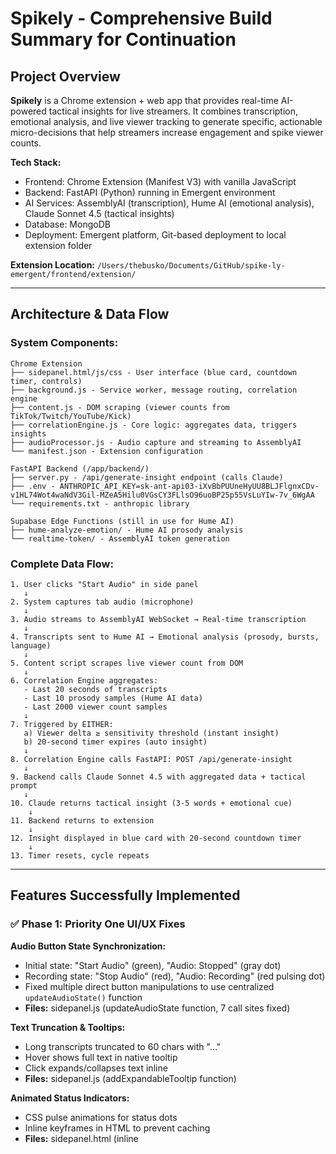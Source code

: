 # Spikely - Comprehensive Build Summary for Continuation

## Project Overview

**Spikely** is a Chrome extension + web app that provides real-time AI-powered tactical insights for live streamers. It combines transcription, emotional analysis, and live viewer tracking to generate specific, actionable micro-decisions that help streamers increase engagement and spike viewer counts.

**Tech Stack:**
- Frontend: Chrome Extension (Manifest V3) with vanilla JavaScript
- Backend: FastAPI (Python) running in Emergent environment
- AI Services: AssemblyAI (transcription), Hume AI (emotional analysis), Claude Sonnet 4.5 (tactical insights)
- Database: MongoDB
- Deployment: Emergent platform, Git-based deployment to local extension folder

**Extension Location:** `/Users/thebusko/Documents/GitHub/spike-ly-emergent/frontend/extension/`

---

## Architecture & Data Flow

### System Components:

```
Chrome Extension
├── sidepanel.html/js/css - User interface (blue card, countdown timer, controls)
├── background.js - Service worker, message routing, correlation engine
├── content.js - DOM scraping (viewer counts from TikTok/Twitch/YouTube/Kick)
├── correlationEngine.js - Core logic: aggregates data, triggers insights
├── audioProcessor.js - Audio capture and streaming to AssemblyAI
└── manifest.json - Extension configuration

FastAPI Backend (/app/backend/)
├── server.py - /api/generate-insight endpoint (calls Claude)
├── .env - ANTHROPIC_API_KEY=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
└── requirements.txt - anthropic library

Supabase Edge Functions (still in use for Hume AI)
├── hume-analyze-emotion/ - Hume AI prosody analysis
└── realtime-token/ - AssemblyAI token generation
```

### Complete Data Flow:

```
1. User clicks "Start Audio" in side panel
   ↓
2. System captures tab audio (microphone)
   ↓
3. Audio streams to AssemblyAI WebSocket → Real-time transcription
   ↓
4. Transcripts sent to Hume AI → Emotional analysis (prosody, bursts, language)
   ↓
5. Content script scrapes live viewer count from DOM
   ↓
6. Correlation Engine aggregates:
   - Last 20 seconds of transcripts
   - Last 10 prosody samples (Hume AI data)
   - Last 2000 viewer count samples
   ↓
7. Triggered by EITHER:
   a) Viewer delta ≥ sensitivity threshold (instant insight)
   b) 20-second timer expires (auto insight)
   ↓
8. Correlation Engine calls FastAPI: POST /api/generate-insight
   ↓
9. Backend calls Claude Sonnet 4.5 with aggregated data + tactical prompt
   ↓
10. Claude returns tactical insight (3-5 words + emotional cue)
    ↓
11. Backend returns to extension
    ↓
12. Insight displayed in blue card with 20-second countdown timer
    ↓
13. Timer resets, cycle repeats
```

---

## Features Successfully Implemented

### ✅ Phase 1: Priority One UI/UX Fixes

**Audio Button State Synchronization:**
- Initial state: "Start Audio" (green), "Audio: Stopped" (gray dot)
- Recording state: "Stop Audio" (red), "Audio: Recording" (red pulsing dot)
- Fixed multiple direct button manipulations to use centralized `updateAudioState()` function
- **Files:** sidepanel.js (updateAudioState function, 7 call sites fixed)

**Text Truncation & Tooltips:**
- Long transcripts truncated to 60 chars with "..."
- Hover shows full text in native tooltip
- Click expands/collapses text inline
- **Files:** sidepanel.js (addExpandableTooltip function)

**Animated Status Indicators:**
- CSS pulse animations for status dots
- Inline keyframes in HTML to prevent caching
- **Files:** sidepanel.html (inline <style>), sidepanel.css

**Delta Indicator Tooltips:**
- Hover tooltips for viewer delta (+5), count (360), threshold (±3)
- Color-coded: green (positive), red (negative), gray (zero)
- **Files:** sidepanel.js (updateViewerDeltaDisplay, setupTooltips)

**Timestamp Formatting:**
- Relative time: "just now", "5s ago", "2m ago"
- Auto-updates every 5 seconds
- **Files:** sidepanel.js (formatTimeAgo, startTimestampUpdater)

**CSS Cache Busting:**
- Added query strings to CSS/JS links
- Inline critical animations
- **Files:** sidepanel.html

### ✅ Phase 2: Branding

**Extension Identity:**
- Name: "Spikely"
- Description: "Real-time Live Stream Artificial Intelligence"
- Custom red eye logo created from user-provided image
- Icon sizes: 16px, 48px, 128px (PNG format)
- **Files:** manifest.json, icons/icon16.png, icons/icon48.png, icons/icon128.png

### ✅ Phase 3: Correlation Engine - Claude Integration

**Migration from Supabase to FastAPI:**
- Originally used Supabase edge function for insights
- Migrated to FastAPI backend for easier deployment (no external deployment needed)
- Endpoint: POST /api/generate-insight
- **URL:** https://project-continuity-5.preview.emergentagent.com/api/generate-insight
- **Files:** server.py, correlationEngine.js

**Claude Sonnet 4.5 Integration:**
- Model: claude-sonnet-4-20250514
- Library: anthropic (Python SDK)
- API Key: Stored in /app/backend/.env (NOT pushed to Git)
- **Files:** server.py (InsightRequest/Response models, generate_insight endpoint)

**Improved Prompt Engineering:**
- Format: 3-5 word tactical action + emotional/tonal cue
- Positive framing: Tell streamers what TO do, not what NOT to do
- Specific topics: gaming, makeup, cooking, fitness, story, chat, giveaway
- Action verbs: Ask, Show, Talk about, Tease, Reveal, Pivot to
- Tonal cues: Stay hyped, Go vulnerable, Build excitement, Keep energy up, Boost energy
- Examples:
  - Spike: "Ask about their setups. Stay hyped"
  - Drop: "Pivot to giveaway. Build excitement"
  - Dump: "Show product now. Go upbeat"
- **Files:** server.py (system_prompt variable)

**Dynamic Threshold:**
- Insights trigger when viewer delta ≥ sensitivity slider value
- Slider range: ±1 to ±200 (updated from ±15 for large TikTok streams)
- User-adjustable via UI slider
- Persists in chrome.storage.local
- **Files:** correlationEngine.js (minDelta property, setThresholds method)

**Enhanced Fallback:**
- Better topic-specific prompts when Claude fails or rate limited
- Improved from "Do more content talk" to "Double down gaming. Stay hyped"
- **Files:** server.py (except block in generate_insight)

### ✅ Phase 4: 20-Second Auto-Insight Timer

**Dual-Trigger System:**
1. **Delta-triggered:** Instant insight when viewer delta ≥ threshold
2. **Timer-triggered:** Insight every 20 seconds automatically
- Both work together - whichever triggers first
- Countdown resets after ANY insight
- **Files:** correlationEngine.js (startAutoInsightTimer, generateTimedInsight)

**Countdown Display:**
- Shows "Next insight in 20s" at top of blue card
- Decrements every second: 19s → 18s → 17s → 0s
- Resets to 20s after each insight
- Permanent, always-visible location (not hidden by status updates)
- **Files:** sidepanel.html (permanentCountdown div), sidepanel.js (updateCountdown, startCountdownInterval)

**Winning Action Reminders:**
- Tracks top 10 actions with +10 or more viewer gain
- When no data in 20s window: reminds of winning actions
- Example: "gaming worked. Try gaming again. Stay hyped"
- Fallback if no winning actions: "Keep engaging. Ask viewers a question"
- **Files:** correlationEngine.js (winningActions array, sendReminderInsight)

**Timer Lifecycle:**
- Starts: When audio capture begins (background.js line ~517)
- Stops: When audio stops or system resets
- **Files:** background.js (correlationEngine.startAutoInsightTimer call), correlationEngine.js (stopAutoInsightTimer in reset method)

### ✅ Phase 5: UI Cleanup

**Removed Distracting Status Messages:**
- Removed "Correlating...", "Collecting...", "Failed" UI elements
- Removed engine status spinner and badges
- Status logging preserved in console for debugging
- Clean, focused interface
- **Files:** sidepanel.html (removed engineStatus div)

---

## Major Debugging & Troubleshooting Sessions

### Issue 1: UI/UX Fixes Not Loading (Git/Deployment)

**Problem:** Initial Priority One fixes (tooltips, animations, audio state) weren't appearing in Chrome after deployment.

**Root Causes:**
1. Chrome loading from deployment location, not local files
2. Git conflicts preventing push to GitHub
3. Code changes in local files but not deployed

**Solutions:**
- Resolved Git conflicts (created branch vs. force push)
- Confirmed extension loads from: /Users/thebusko/Documents/GitHub/spike-ly-emergent/frontend/extension/
- Added version logging to confirm code loading
- Added alert() popup to definitively prove new code loads

**Key Learning:** Extension deployment requires Git push → sync to local folder → Chrome reload

### Issue 2: Audio Button State Not Updating

**Problem:** Audio button showed "Stop" (red) while status showed "Audio: Stopped" (gray dot). Status label and dot weren't updating.

**Root Cause:** Code was directly manipulating button text (`startAudioBtn.textContent = 'Stop'`) instead of calling `updateAudioState()` function, which updates button + label + dot together.

**Solution:** Replaced 7 instances of direct button manipulation with `updateAudioState(true/false)` calls.

**Locations fixed:**
- Main audio start success
- Audio start error handling
- Screen share fallback success
- Screen share fallback error
- Audio stop via tabCapture
- Full system reset
- Audio processor stop

**Files:** sidepanel.js

### Issue 3: Claude API 401 Errors

**Problem:** Original Claude API key returned "401 Unauthorized - invalid x-api-key"

**Attempted Solutions:**
1. Tried Emergent LLM Key (budget exceeded after 2 calls)
2. User provided new Claude API key

**Final Solution:** Using user's personal Claude API key: `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`

**Files:** backend/.env

### Issue 4: GitHub Secret Protection

**Problem:** Git push blocked because API keys exposed in documentation files (CORRELATION_ENGINE_CLAUDE_UPGRADE.md, SUPABASE_DEPLOYMENT_GUIDE.md)

**Solution:** 
- Deleted documentation files containing keys
- Created clean docs with placeholders
- Keys kept only in .env files (gitignored)
- User allowed secret via GitHub unblock URL

**Files:** Deleted problematic .md files, created FASTAPI_MIGRATION_SUMMARY.md

### Issue 5: Threshold Slider Not Syncing

**Problem:** Slider set to ±10 but insights triggered for ±2 changes. Slider set to ±1 but no insights appeared.

**Root Causes:**
1. Correlation engine initialized with hardcoded `minDelta = 10`
2. Duplicate THRESHOLD_UPDATE handler in background.js
3. Threshold not loading from storage on init

**Solutions:**
1. Removed duplicate THRESHOLD_UPDATE handler (line 656-660 in background.js)
2. Attempted storage loading in constructor (caused race condition - reverted)
3. Final: Default to 3, rely on slider THRESHOLD_UPDATE messages to set value
4. Increased slider max from ±15 to ±200 for large TikTok streams

**Files:** correlationEngine.js, background.js

### Issue 6: Audio Button Completely Broken

**Problem:** After implementing threshold storage loading, audio button stopped working entirely. No click response, no animation.

**Error:** "Uncaught (in promise) Error: Could not establish connection. Receiving end does not exist" from background.js

**Root Cause:** Called `chrome.storage.local.get()` in correlationEngine constructor during module import, before Chrome APIs were ready. Promise rejection broke entire background script initialization.

**Attempted Fixes:**
1. setTimeout delay (100ms) - didn't work
2. Try-catch error handling - didn't work

**Final Solution:** Removed ALL Chrome API calls from constructor completely. No storage loading at init. Rely on THRESHOLD_UPDATE message from slider.

**Files:** correlationEngine.js

### Issue 7: Duplicate Function Syntax Error

**Problem:** After implementing countdown timer code, audio button broken again.

**Error:** "Uncaught SyntaxError: Identifier 'setupTooltips' has already been declared" at sidepanel.js:239

**Root Cause:** Accidentally duplicated entire `setupTooltips()` function when adding countdown code. JavaScript won't allow duplicate function declarations.

**Solution:** Removed duplicate function (kept original at line 146, deleted duplicate at line 239)

**Files:** sidepanel.js

### Issue 8: 20-Second Timer Not Visible

**Problem:** Timer logic working (logs showed success), countdown messages being sent/received, but no visual timer in UI. Element size: 0x0 pixels.

**Root Causes:**
1. Countdown element (`<span id="countdownDisplay">`) inside `<div id="cooldownTimer">` which was hidden/shown by engine status updates (COLLECTING → CORRELATING → COMPLETE)
2. Element only visible for split second when status = COMPLETE
3. Chrome caching old HTML without countdown element

**Solutions Applied (Progressive):**
1. Dynamic element creation if missing (fallback for cache)
2. Added inline styles to force visibility
3. Moved countdown to permanent location (`<div id="permanentCountdown">`) at top of insight card
4. Removed dependency on cooldownTimer status updates
5. Inline CSS in HTML ensures styling even if stylesheet cached

**Files:** sidepanel.html, sidepanel.js (updateCountdown function)

---

## Current Status (as of Version 020)

### ✅ Working Features:

1. **Extension loads without errors** - Version 2025-06-22-020
2. **Audio button functional** - Start/Stop with correct visual states
3. **20-second countdown timer** - Visible, decrements correctly, resets after insights
4. **Sensitivity slider** - Range ±1 to ±200, updates correlation engine
5. **Claude API integration** - Backend successfully calls Claude Sonnet 4.5
6. **Branding** - Custom logo, proper name/description
7. **Clean UI** - No distracting "Correlating/Collecting" status messages

### ⚠️ Current Issues (Active Debugging):

**CRITICAL - Insight Quality Problem:**

**Symptom:**
- Backend logs show Claude generating EXCELLENT tactical insights:
  - "Ask about their streaming setup. Stay direct"
  - "Ask spicy controversial takes. Stay curious"
  - "Show barbecue closeup. Get hyped"
  - "Tease when you'll reveal. Build anticipation"
  
- BUT UI shows generic fallback insights:
  - "Amusement (laugh) killed momentum. Switch to engaging content"
  - Top actions labeled "Neutral" (not specific)

**Hypothesis:**
Claude's good insights are being REPLACED by fallback logic in correlationEngine.js. The fallback checks prosody quality and if "GOOD" or "EXCELLENT", uses old template-based messages like `"${emotion} killed momentum. Switch to ${opposite}"` (line 549).

**Debugging Added (Version 020):**
- Log Claude response assignment: `[Correlation] ✅ Using Claude insight`
- Log before fallback check: `[Correlation] 🔍 Before fallback check - emotionalLabel: X nextMove: Y`
- Will reveal if Claude's values exist before fallback or if they're being overridden

**Next Steps:**
1. Check console logs to see "Before fallback check" values
2. If Claude values exist but fallback still runs → Bug in fallback condition
3. If Claude values missing → Issue in AI call or response parsing
4. Likely fix: Prevent fallback from running when Claude succeeds

**Files to modify:** correlationEngine.js (fallback logic around line 764-787)

---

## Recent Deployments (Last 10 Versions)

**Version 011:** Audio button fix attempt #1 (setTimeout for storage loading) - FAILED
**Version 012:** Audio button fix attempt #2 (removed storage loading) - FAILED (duplicate function error)
**Version 013:** Removed duplicate setupTooltips function - Audio button FIXED
**Version 014:** Added timer debug logging - Timer logs appeared but not visible
**Version 015:** Dynamic countdown element creation - Still not visible (0x0 pixels)
**Version 016:** Variable scoping fix for countdown - Still not visible
**Version 017:** Forced inline styles on countdown - Still not visible
**Version 018:** Moved countdown to permanent location - TIMER VISIBLE! (but flickering)
**Version 019:** Removed engine status UI noise - Clean UI achieved
**Version 020:** (Current) Added insight flow debugging to trace Claude vs. fallback issue

---

## Current Work In Progress

### Task: Fix Claude Insights Being Replaced by Fallback

**Goal:** Ensure Claude's tactical insights (from backend) reach the UI without being overridden by correlation engine's fallback logic.

**Current Evidence:**
- Backend: Claude generates "Ask about their pets. Stay curious"
- UI shows: "Amusement (laugh) killed momentum. Switch to engaging content"
- Discrepancy suggests frontend fallback is overriding

**Debugging Strategy:**
- Version 020 adds logs before fallback check
- User will test and share console output
- Expected to see Claude values present but fallback still triggering

**Suspected Code Location:**
- correlationEngine.js lines 763-787 (fallback logic)
- Condition `if (!nextMove)` should prevent fallback if Claude succeeded
- But prosody quality check (line 776) may be creating alternate path

**Likely Fix:**
Add flag to prevent fallback when Claude API call succeeded:
```javascript
let claudeSucceeded = false;
if (ENABLE_EXTENSION_AI && isHighImpact) {
  // ... Claude call ...
  if (response.ok) {
    claudeSucceeded = true;
  }
}

if (!nextMove && !claudeSucceeded) {
  // Only use fallback if Claude didn't succeed
}
```

---

## Next 1-3 Steps for Spikely

Based on deployment history and user feedback:

### Step 1: Fix Insight Quality (IMMEDIATE - Currently Debugging)

**Priority:** CRITICAL
**Issue:** Claude insights being replaced by fallback
**Action:**
1. Analyze Version 020 console logs from user
2. Identify exact point where Claude insights are lost
3. Prevent fallback from overriding Claude responses
4. Verify blue card shows tactical Claude insights

**Success Criteria:**
- Blue card displays: "Ask about their pets. Stay curious"
- NOT: "Amusement (laugh) killed momentum"
- All insights in 3-5 word + emotional cue format

### Step 2: Verify 20-Second Timer Continuous Operation

**Priority:** HIGH
**Status:** Timer visible but needs extended testing
**Action:**
1. Test timer for 5-10 minute stream session
2. Verify it generates insights every 20s
3. Confirm countdown resets correctly
4. Test reminder mode (no data available)

**Success Criteria:**
- Timer never stops or freezes
- Insights appear at 0s countdown
- Countdown resets to 20s after each insight
- Winning action reminders work when no transcripts

### Step 3: Optimize Insight Triggering Logic

**Priority:** MEDIUM
**Current Behavior:**
- Delta-triggered insights require threshold to be met
- Timer-triggered insights happen every 20s regardless

**Improvements Needed:**
1. Add "Next Insight" button to manually request insight before timer expires
2. Insight queue - show next insight preview
3. Adjustable timer interval (let user choose 10s, 20s, or 30s)
4. Smart cooldown - don't generate insight if no meaningful data

**Files to create/modify:**
- sidepanel.html - Add "Next Insight" button
- sidepanel.js - Button click handler
- correlationEngine.js - Manual insight request method

---

## Technical Configuration

### Environment Variables:

**Frontend (.env):**
```
REACT_APP_BACKEND_URL=https://project-continuity-5.preview.emergentagent.com
```

**Backend (.env):**
```
MONGO_URL="mongodb://localhost:27017"
DB_NAME="test_database"
CORS_ORIGINS="*"
ANTHROPIC_API_KEY=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
```

**Supabase (.env):**
```
ANTHROPIC_API_KEY=[old key - not used anymore]
```

### Key Settings:

- **Insight interval:** 20000ms (20 seconds)
- **AI timeout:** 1500ms (1.5 seconds)
- **Default threshold:** 3 viewers
- **Slider range:** 1-200 viewers
- **Transcript buffer:** Last 50 lines
- **Viewer buffer:** Last 2000 samples
- **Prosody buffer:** Last 10 samples
- **Winning actions:** Top 10 tracked

### Service Control:

```bash
# Restart backend (applies .env changes, requirement.txt updates)
sudo supervisorctl restart backend

# Check backend logs
tail -n 100 /var/log/supervisor/backend.err.log

# Check backend status
sudo supervisorctl status backend
```

Frontend has hot reload - changes apply automatically.

---

## Known Issues & Workarounds

### Issue: Hume AI / AssemblyAI Rate Limiting

**Symptom:** "Rate limited" errors in console, blue card shows "Failed - Rate limited"

**Cause:**
- Hume AI free tier: 20 requests per month
- AssemblyAI rate limits on concurrent connections

**Workaround:** Enhanced fallback provides better insights when rate limited

**Future Fix:** Upgrade API tiers for production use

### Issue: Generic "Neutral" Labels in Top Actions

**Symptom:** Top winning/losing actions show "Neutral" instead of specific topics

**Cause:** Action labels use `tone.emotion || segment.topic || 'Speech'`, but tone.emotion often returns generic values

**Fix Needed:** Improve topic classification or use Claude to label actions

### Issue: Slider Threshold Timing

**Symptom:** Occasionally insights trigger below threshold, or don't trigger when they should

**Debugging:** Added detailed [AI:GATE] logging showing threshold calculation

**Status:** Monitoring - may be timing issue with threshold updates

---

## File Structure & Key Code Locations

### Extension Files (/app/frontend/extension/):

**sidepanel.html:**
- Line 77: Slider (min=1, max=200, default=10)
- Line 113-116: Permanent countdown timer container
- Line 127-136: Insight content div

**sidepanel.js:**
- Lines 1-5: Version logging
- Lines 75-110: updateAudioState() - Audio button state management
- Lines 143-179: setupTooltips() - Hover tooltips
- Lines 199-236: Countdown functions (updateCountdown, startCountdownInterval, stopCountdownInterval)
- Lines 659-664: COUNTDOWN_UPDATE message handler
- Lines 972-1030: updateInsight() - Render insights in blue card

**correlationEngine.js:**
- Lines 12-39: Constructor + default values
- Lines 41-99: Timer methods (startAutoInsightTimer, stopAutoInsightTimer, resetCountdown, emitCountdown, generateTimedInsight, sendReminderInsight)
- Lines 243-312: addViewerCount() - Threshold check, insight triggering
- Lines 569-900: generateInsight() - Main insight generation with Claude call and fallback
- Lines 763-830: Fallback logic (SUSPECTED BUG LOCATION)
- Line 1005: Export singleton instance

**background.js:**
- Line 2: Import correlationEngine
- Lines 217-233: THRESHOLD_UPDATE handler (updates correlation engine)
- Lines 267, 599, 848: Add data to correlation engine (viewer counts, transcripts, prosody)
- Line ~517: Start auto-insight timer after audio capture

**manifest.json:**
- Lines 3-5: Extension name, version, description

### Backend Files (/app/backend/):

**server.py:**
- Lines 1-13: Imports (includes Anthropic)
- Lines 54-90: Pydantic models (InsightRequest, InsightResponse, etc.)
- Lines 92-285: POST /api/generate-insight endpoint
- Lines 121-187: Claude system prompt (tactical insight instructions)
- Lines 189-210: User prompt (formatted data for Claude)
- Lines 212-256: Claude API call, JSON parsing, validation
- Lines 287-310: Fallback insights (enhanced for rate limiting)

**requirements.txt:**
- Line 25: anthropic>=0.39.0

**.env:**
- Line 4: ANTHROPIC_API_KEY=[user's key]

---

## Debugging Protocols Established

### Console Logging Conventions:

**Correlation Engine:**
- `[Correlation]` - General correlation engine logs
- `[AI:GATE]` - Threshold/AI call decision logging
- `[Correlation] ⏰` - Timer-related logs

**Countdown Timer:**
- `[COUNTDOWN]` - UI countdown functions
- `[Correlation] ⏰ Emitting countdown` - Message sending

**Audio:**
- `[AUDIO:BG:*]` - Background script audio handling
- `[AUDIO:SP:*]` - Side panel audio handling

**Insights:**
- `[Correlation] 🎯 Generated insight to send` - Outgoing from engine
- `[SIDEPANEL] 🎯 INSIGHT received` - Incoming to UI
- `[Spikely Side Panel] 🎯 After sanitization` - Final display values

### Testing Workflow:

1. Make code changes
2. Update version number (increment)
3. Add console logging for new features
4. Save to GitHub (if needed for deployment)
5. Reload extension: chrome://extensions/ → Reload
6. Check console for version number
7. Check console for expected logs
8. Visual verification in UI
9. Share screenshots if issues persist

---

## API Keys & Credentials

**Claude API Key:** `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`
- Location: /app/backend/.env
- NOT pushed to Git (in .gitignore)
- Used by: server.py to call Claude API

**AssemblyAI API Key:** Managed via Supabase edge function (realtime-token)

**Hume AI API Key:** Managed via Supabase edge function

**Emergent LLM Key:** `sk-emergent-6978dE540Ef3228Ab2`
- Available but not used (budget too small for production)
- Can be retrieved via emergent_integrations_manager tool

---

## Deployment & Testing Context

### Git Workflow Issues Encountered:

**Problem:** Auto-generated commits, conflicts with main branch, secret protection blocking pushes

**Solution:** User unblocked secrets via GitHub URL, uses force push or new branches as needed

**Current Behavior:**
- Code changes made in /app/ (Emergent environment)
- Git push to GitHub (sometimes requires conflict resolution)
- Changes sync to local deployment folder
- Chrome loads extension from: /Users/thebusko/Documents/GitHub/spike-ly-emergent/frontend/extension/
- Extension reload required to see changes

### Chrome Extension Caching Issues:

**Aggressive caching of:**
- HTML files (sidepanel.html)
- CSS files (sidepanel.css)
- JavaScript files (sidepanel.js)

**Solutions applied:**
- Query string cache busting: `?v=20250622015`
- Inline critical CSS in HTML
- Dynamic element creation as fallback
- Title version indicator: `<title>Spikely v015</title>`

**Nuclear cache clear when needed:**
1. Remove extension completely
2. Close all Chrome windows
3. Clear Chrome cache (Ctrl+Shift+Delete)
4. Reload fresh

---

## User Preferences & Decisions

**Confirmed Decisions:**
1. ✅ Keep AssemblyAI + Hume AI (NOT using TikTok captions)
   - Reason: Need emotional analysis from audio for tactical insights
   - TikTok captions = text only, loses prosody data
   
2. ✅ Use FastAPI backend instead of Supabase
   - Reason: Easier deployment, no CLI needed, faster iteration
   
3. ✅ Slider range ±1 to ±200
   - Reason: TikTok streams can have thousands of viewers
   
4. ✅ Clean UI - remove status messages
   - Reason: "Correlating/Collecting" distracts from insights
   
5. ✅ 20-second auto-insights
   - Reason: Proactive guidance even during viewer flatlines

---

## Next Session Continuation Guide

### Immediate Priority: Fix Insight Quality

**What to do first:**
1. Ask user for screenshot of console showing:
   - `[Correlation] 🔍 Before fallback check` log
   - What emotionalLabel and nextMove values are shown
   
2. If values show Claude's good insights:
   - Bug is fallback running AFTER Claude succeeds
   - Fix: Add `claudeSucceeded` flag to skip fallback
   
3. If values show fallback already:
   - Bug is earlier in flow
   - Check if AI call actually succeeded
   - Check response parsing

**Expected fix location:** correlationEngine.js around lines 693-698 (set flag), 764 (check flag)

### Secondary Priority: Timer Stability

**Test for 10-20 minutes:**
- Does timer continue running?
- Does countdown reset after each insight?
- Does 20-second auto-insight work?
- Any console errors over time?

### Tertiary Priority: Enhancements

**After quality issues resolved:**
1. "Next Insight" button (skip countdown)
2. Adjustable timer interval
3. Stream-level context and pattern learning
4. A/B testing for insight formats

---

## Important Notes for Continuation

### Git/Deployment:
- User loads extension from local Git folder
- Must push to GitHub first, then reload extension
- Sometimes encounters conflicts (force push or new branch)
- API keys in .env files (NOT in Git)

### Chrome Extension Quirks:
- Service worker (background.js) can crash if errors during import
- Module scope errors break entire script
- Chrome caching very aggressive - use query string cache busters
- DOM elements from HTML sometimes not available immediately

### API Usage:
- Claude Sonnet 4.5 costs ~$0.006-0.01 per insight
- Hume AI has free tier rate limits
- AssemblyAI has concurrent connection limits
- Backend handles all API calls (extension just triggers)

### User Testing Workflow:
- User tests on TikTok Live streams
- Viewer counts range from hundreds to thousands
- Tests with slider at various values (±1, ±10, ±50)
- Wants insights every 20s minimum
- Expects tactical, specific guidance (not generic)

### Code Quality:
- Always lint JavaScript before deployment
- Add version number for tracking
- Console log all major operations
- Use emoji in logs for easy scanning (🎯 🔍 ⏰ ✅ ❌)

---

## Critical Success Criteria

**For Next Session:**

✅ **Insight Quality:**
- Blue card shows Claude's tactical insights
- Format: "Ask about X. Stay hyped"
- NOT generic fallback messages

✅ **Timer Reliability:**
- Countdown visible and functional
- Decrements every second
- Resets after insights
- Works for extended periods (20+ minutes)

✅ **Threshold Accuracy:**
- Slider value correctly controls when insights trigger
- ±1: Triggers for every 1 viewer change
- ±200: Only triggers for 200+ viewer changes

---

## End of Summary

This document contains complete context for continuing Spikely development. The immediate focus is fixing the insight quality issue where Claude's excellent tactical insights are being replaced by generic fallback messages in the UI.

**Current Version:** 2025-06-22-020
**Status:** Debugging insight quality issue
**Blocking Issue:** Claude insights not reaching UI correctly
**Next Action:** Analyze Version 020 console logs to identify where Claude insights are being overridden
